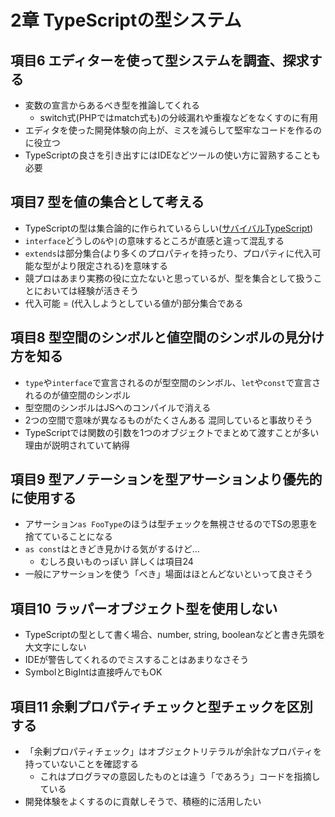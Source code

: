 # 2章 TypeScriptの型システム

## 項目6 エディターを使って型システムを調査、探求する

- 変数の宣言からあるべき型を推論してくれる
  - switch式(PHPではmatch式も)の分岐漏れや重複などをなくすのに有用
- エディタを使った開発体験の向上が、ミスを減らして堅牢なコードを作るのに役立つ
- TypeScriptの良さを引き出すにはIDEなどツールの使い方に習熟することも必要

## 項目7 型を値の集合として考える

- TypeScriptの型は集合論的に作られているらしい([サバイバルTypeScript](https://typescriptbook.jp/reference/values-types-variables/mental-model-of-types#%E9%9B%86%E5%90%88%E8%AB%96%E7%9A%84%E3%81%AA%E3%83%87%E3%82%B6%E3%82%A4%E3%83%B3))
- `interface`どうしの`&`や`|`の意味するところが直感と違って混乱する
- `extends`は部分集合(より多くのプロパティを持ったり、プロパティに代入可能な型がより限定される)を意味する
- 競プロはあまり実務の役に立たないと思っているが、型を集合として扱うことにおいては経験が活きそう
- 代入可能 = (代入しようとしている値が)部分集合である

## 項目8 型空間のシンボルと値空間のシンボルの見分け方を知る

- `type`や`interface`で宣言されるのが型空間のシンボル、`let`や`const`で宣言されるのが値空間のシンボル
- 型空間のシンボルはJSへのコンパイルで消える
- 2つの空間で意味が異なるものがたくさんある 混同していると事故りそう
- TypeScriptでは関数の引数を1つのオブジェクトでまとめて渡すことが多い理由が説明されていて納得

## 項目9 型アノテーションを型アサーションより優先的に使用する

- アサーション`as FooType`のほうは型チェックを無視させるのでTSの恩恵を捨てていることになる
- `as const`はときどき見かける気がするけど…
  - むしろ良いものっぽい 詳しくは項目24
- 一般にアサーションを使う「べき」場面はほとんどないといって良さそう

## 項目10 ラッパーオブジェクト型を使用しない

- TypeScriptの型として書く場合、number, string, booleanなどと書き先頭を大文字にしない
- IDEが警告してくれるのでミスすることはあまりなさそう
- SymbolとBigIntは直接呼んでもOK

## 項目11 余剰プロパティチェックと型チェックを区別する

- 「余剰プロパティチェック」はオブジェクトリテラルが余計なプロパティを持っていないことを確認する
  - これはプログラマの意図したものとは違う「であろう」コードを指摘している
- 開発体験をよくするのに貢献しそうで、積極的に活用したい
